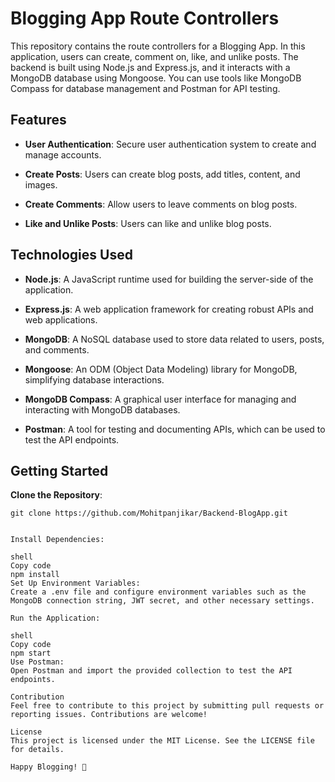 # Blogging App Route Controllers

This repository contains the route controllers for a Blogging App. In this application, users can create, comment on, like, and unlike posts. The backend is built using Node.js and Express.js, and it interacts with a MongoDB database using Mongoose. You can use tools like MongoDB Compass for database management and Postman for API testing.

## Features

- **User Authentication**: Secure user authentication system to create and manage accounts.

- **Create Posts**: Users can create blog posts, add titles, content, and images.

- **Create Comments**: Allow users to leave comments on blog posts.

- **Like and Unlike Posts**: Users can like and unlike blog posts.

## Technologies Used

- **Node.js**: A JavaScript runtime used for building the server-side of the application.

- **Express.js**: A web application framework for creating robust APIs and web applications.

- **MongoDB**: A NoSQL database used to store data related to users, posts, and comments.

- **Mongoose**: An ODM (Object Data Modeling) library for MongoDB, simplifying database interactions.

- **MongoDB Compass**: A graphical user interface for managing and interacting with MongoDB databases.

- **Postman**: A tool for testing and documenting APIs, which can be used to test the API endpoints.

## Getting Started
**Clone the Repository**:
   ```shell
   git clone https://github.com/Mohitpanjikar/Backend-BlogApp.git


Install Dependencies:

shell
Copy code
npm install
Set Up Environment Variables:
Create a .env file and configure environment variables such as the MongoDB connection string, JWT secret, and other necessary settings.

Run the Application:

shell
Copy code
npm start
Use Postman:
Open Postman and import the provided collection to test the API endpoints.

Contribution
Feel free to contribute to this project by submitting pull requests or reporting issues. Contributions are welcome!

License
This project is licensed under the MIT License. See the LICENSE file for details.

Happy Blogging! 📝
